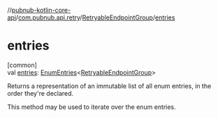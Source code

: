 //[pubnub-kotlin-core-api](../../../index.md)/[com.pubnub.api.retry](../index.md)/[RetryableEndpointGroup](index.md)/[entries](entries.md)

# entries

[common]\
val [entries](entries.md): [EnumEntries](https://kotlinlang.org/api/latest/jvm/stdlib/kotlin-stdlib/kotlin.enums/-enum-entries/index.html)&lt;[RetryableEndpointGroup](index.md)&gt;

Returns a representation of an immutable list of all enum entries, in the order they're declared.

This method may be used to iterate over the enum entries.
